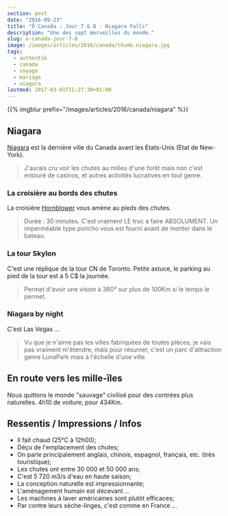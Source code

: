 ```yaml
---
section: post
date: "2016-09-23"
title: "Ô Canada : Jour 7 & 8 - Niagara Falls"
description: "Une des sept merveilles du monde."
slug: o-canada-jour-7-8
image: /images/articles/2016/canada/thumb.niagara.jpg
tags:
  - authentik
  - canada
  - voyage
  - mariage
  - niagara
lastmod: 2017-03-01T11:27:30+01:00
---
```


{{% imgblur prefix="/images/articles/2016/canada/niagara" %}}

## Niagara

[Niagara](https://fr.wikipedia.org/wiki/Chutes_du_Niagara) est la dernière ville du Canada avant les Etats-Unis (Etat de New-York).

> J'aurais cru voir les chutes au milieu d'une forêt mais non c'est entouré de casinos, et autres activités lucratives en tout genre.

### La croisière au bords des chutes

La croisière [Hornblower](https://www.niagaracruises.com) vous amène au pieds des chutes.

> Durée : 30 minutes. C'est vraiment LE truc à faire ABSOLUMENT. Un imperméable type poncho vous est fourni avant de monter dans le bateau.

### La tour Skylon

C'est une réplique de la tour CN de Toronto. Petite astuce, le parking au pied de la tour est à 5 C$ la journée.

> Permet d'avoir une vision à 360° sur plus de 100Km si le temps le permet.

### Niagara by night

C'est Las Vegas ...

> Vu que je n'aime pas les villes fabriquées de toutes pièces, je vais pas vraiment m'étendre, mais pour résumer, c'est un parc d'attraction genre LunaPark mais à l'échelle d'une ville.

## En route vers les mille-îles

Nous quittons le monde "sauvage" civilisé pour des contrées plus naturelles. 4h10 de voiture, pour 434Km.

## Ressentis / Impressions / Infos

  * Il fait chaud (25°C à 12h00);
  * Déçu de l'emplacement des chutes;
  * On parle principalement anglais, chinois, espagnol, français, etc. (très touristique);
  * Les chutes ont entre 30 000 et 50 000 ans;
  * C'est 5 720 m3/s d'eau en haute saison;
  * La conception naturelle est impressionnante;
  * L'aménagement humain est décevant ...
  * Les machines à laver américaines sont plutôt efficaces;
  * Par contre leurs sèche-linges, c'est comme en France ...
